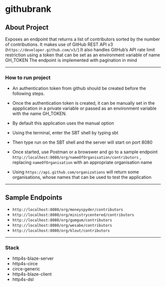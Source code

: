 # githubrank
 ## About Project
 Exposes an endpoint that returns a list of contributors sorted by the number of contributions. It makes use of GitHub REST API v3 (`https://developer.github.com/v3/`).It also handles GitHub’s API rate limit restriction using a token that can be set as an environment variable of name GH_TOKEN The endpoint is implemented with pagination in mind

___
### How to run project

- An authentication token from github should be created before the following steps. 
- Once the authentication token is created, it can be manually set in the appplication in a private variable or passed as an environment variable with the name GH_TOKEN. 
- By default this application uses the manual option
- Using the terminal, enter the SBT shell by typing sbt 
- Then type run on the SBT shell and the server will start on port 8080
- Once started, use Postman or a browswer and go to a sample endpoint
`http://localhost:8080/org/nameOfOrganisation/contributors` , replacing `nameOfOrganisation` with an appropriate organisation name

- Using `https://api.github.com/organizations` will return some organisations, whose names that can be used to test the application

___
## Sample Endpoints
 - `http://localhost:8080/org/moneyspyder/contributors` 
 - `http://localhost:8080/org/ministrycentered/contributors`
 - `http://localhost:8080/org/gumgum/contributors`
 - `http://localhost:8080/org/wesabe/contributors`
 - `http://localhost:8080/org/klout/contributors`

___
 ### Stack
 - http4s-blaze-server
 - http4s-circe
 - circe-generic
 - http4s-blaze-client
 - http4s-dsl